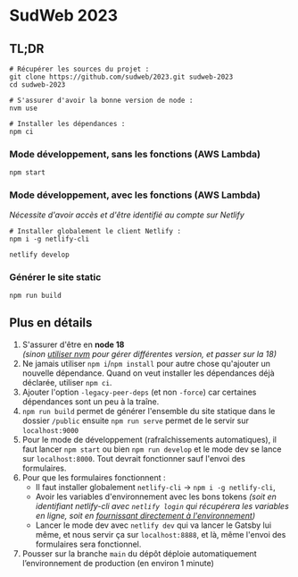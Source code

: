 # SudWeb 2023

## TL;DR

```shell
# Récupérer les sources du projet :
git clone https://github.com/sudweb/2023.git sudweb-2023
cd sudweb-2023

# S'assurer d'avoir la bonne version de node :
nvm use

# Installer les dépendances :
npm ci
```

### Mode développement, sans les fonctions (AWS Lambda)

```shell
npm start
```

### Mode développement, avec les fonctions (AWS Lambda)

*Nécessite d'avoir accès et d'être identifié au compte sur Netlify*

```shell
# Installer globalement le client Netlify :
npm i -g netlify-cli

netlify develop
```

### Générer le site static

```shell
npm run build
```

## Plus en détails

1. S'assurer d'être en **node 18**  
   *(sinon [utiliser nvm](https://github.com/nvm-sh/nvm) pour gérer différentes
   version, et passer sur la 18)*
2. Ne jamais utiliser `npm i`/`npm install` pour autre chose qu'ajouter un
   nouvelle dépendance. Quand on veut installer les dépendances déjà déclarée,
   utiliser `npm ci`.
3. Ajouter l'option `-legacy-peer-deps` (et non `-force`) car certaines
   dépendances sont un peu à la traîne.
4. `npm run build` permet de générer l'ensemble du site statique dans le dossier
   `/public` ensuite `npm run serve` permet de le servir sur `localhost:9000`
5. Pour le mode de développement (rafraîchissements automatiques), il faut
   lancer `npm start` ou bien `npm run develop` et le mode dev se lance sur
   `localhost:8000`. Tout devrait fonctionner sauf l'envoi des formulaires.
6. Pour que les formulaires fonctionnent :
   - Il faut installer globalement `netlify-cli` → `npm i -g netlify-cli`,
   - Avoir les variables d'environnement avec les bons tokens *(soit en
   identifiant netlify-cli avec `netlify login` qui récupérera les variables en
   ligne, soit en [fournissant directement à
   l'environnement](https://www.gatsbyjs.com/docs/how-to/local-development/environment-variables/))*
   - Lancer le mode dev avec `netlify dev` qui va lancer le Gatsby lui même, et
     nous servir ça sur `localhost:8888`, et là, même l'envoi des formulaires
     sera fonctionnel.
7. Pousser sur la branche `main` du dépôt déploie automatiquement
   l’environnement de production (en environ 1 minute)
